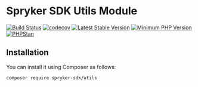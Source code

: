 # Spryker SDK Utils Module

[![Build Status](https://github.com/spryker-sdk/utils/workflows/CI/badge.svg?branch=master)](https://github.com/spryker-sdk/utils/actions?query=workflow%3ACI+branch%3Amaster)
[![codecov](https://codecov.io/gh/spryker-sdk/utils/branch/master/graph/badge.svg?token=AVljwSGALQ)](https://codecov.io/gh/spryker-sdk/utils)
[![Latest Stable Version](https://poser.pugx.org/spryker-sdk/utils/v/stable.svg)](https://packagist.org/packages/spryker-sdk/utils)
[![Minimum PHP Version](https://img.shields.io/badge/php-%3E%3D%208.0-8892BF.svg)](https://php.net/)
[![PHPStan](https://img.shields.io/badge/PHPStan-level%208-brightgreen.svg?style=flat)](https://phpstan.org/)

## Installation

You can install it using Composer as follows:

```
composer require spryker-sdk/utils
```
